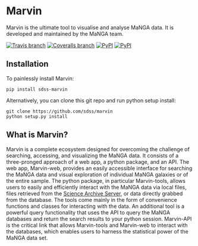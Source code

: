 # Marvin
Marvin is the ultimate tool to visualise and analyse MaNGA data. It is developed and maintained by the MaNGA team.

[![Travis branch](https://img.shields.io/travis/sdss/marvin/master.svg)]()
[![Coveralls branch](https://img.shields.io/coveralls/sdss/marvin/master.svg)]()
[![PyPI](https://img.shields.io/pypi/v/sdss-marvin.svg)]()
[![PyPI](https://img.shields.io/pypi/dm/sdss-marvin.svg)]()

Installation
------------

To painlessly install Marvin:

    pip install sdss-marvin

Alternatively, you can clone this git repo and run python setup install:

    git clone https://github.com/sdss/marvin
    python setup.py install

What is Marvin?
---------------

Marvin is a complete ecosystem designed for overcoming the challenge of
searching, accessing, and visualizing the MaNGA data. It consists of a
three-pronged approach of a web app, a python package, and an API. The web app,
Marvin-web, provides an easily accessible interface for searching the MaNGA data
and visual exploration of individual MaNGA galaxies or of the entire sample. The
python package, in particular Marvin-tools, allows users to easily and
efficiently interact with the MaNGA data via local files, files retrieved from
the [Science Archive Server](https://sas.sdss.org), or data directly grabbed
from the database.  The tools come mainly in the form of convenience functions
and classes for interacting with the data. An additional tool is a powerful
query functionality that uses the API to query the MaNGA databases and return
the search results to your python session. Marvin-API is the critical link that
allows Marvin-tools and Marvin-web to interact with the databases, which enables
users to harness the statistical power of the MaNGA data set.
